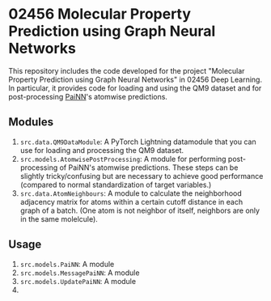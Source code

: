 # 02456 Molecular Property Prediction using Graph Neural Networks
This repository includes the code developed for the project "Molecular Property Prediction using Graph Neural Networks" in 02456 Deep Learning. In particular, it provides code for loading and using the QM9 dataset and for post-processing [PaiNN](https://arxiv.org/pdf/2102.03150)'s atomwise predictions.


## Modules
1. `src.data.QM9DataModule`: A PyTorch Lightning datamodule that you can use for loading and processing the QM9 dataset.
2. `src.models.AtomwisePostProcessing`: A module for performing post-processing of PaiNN's atomwise predictions. These steps can be slightly tricky/confusing but are necessary to achieve good performance (compared to normal standardization of target variables.)
3. `src.data.AtomNeighbours`: A module to calculate the neighborhood adjacency matrix for atoms within a certain cutoff distance in each graph of a batch. (One atom is not neighbor of itself, neighbors are only in the same molelcule).


## Usage
1. `src.models.PaiNN`: A module
2. `src.models.MessagePaiNN`: A module
3. `src.models.UpdatePaiNN`: A module
4. 